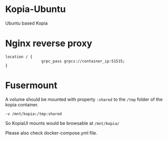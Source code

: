 # Kopia-Ubuntu
Ubuntu based Kopia

# Nginx reverse proxy
```
location / {
                grpc_pass grpcs://container_ip:51515;
}
```
# Fusermount
A volume should be mounted with property `:shared` to the `/tmp` folder of the kopia container.
```
-v /mnt/kopia:/tmp:shared
```
So KopiaUI mounts would be browsable at `/mnt/kopia/`

Please also check docker-compose.yml file.
